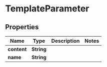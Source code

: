 

# TemplateParameter


## Properties

Name | Type | Description | Notes
------------ | ------------- | ------------- | -------------
**content** | **String** |  | 
**name** | **String** |  | 




